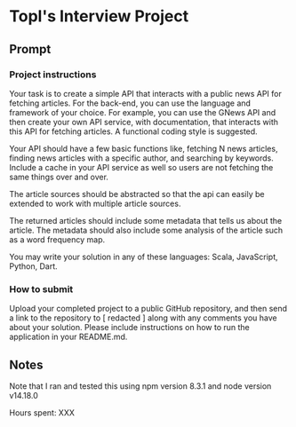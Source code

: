 # Topl's Interview Project

## Prompt

### Project instructions

Your task is to create a simple API that interacts with a public news API for fetching articles. For the back-end, you can use the language and framework of your choice. For example, you can use the GNews API and then create your own API service, with documentation, that interacts with this API for fetching articles. A functional coding style is suggested.

Your API should have a few basic functions like, fetching N news articles, finding news articles with a specific author, and searching by keywords. Include a cache in your API service as well so users are not fetching the same things over and over.

The article sources should be abstracted so that the api can easily be extended to work with multiple article sources.

The returned articles should include some metadata that tells us about the article. The metadata should also include some analysis of the article such as a word frequency map.

You may write your solution in any of these languages: Scala, JavaScript, Python, Dart.

### How to submit

Upload your completed project to a public GitHub repository, and then send a link to the repository to [ redacted ] along with any comments you have about your solution. Please include instructions on how to run the application in your README.md.

## Notes

Note that I ran and tested this using npm version 8.3.1 and node version v14.18.0

Hours spent: XXX
